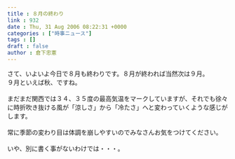 ```yaml
---
title : ８月の終わり
link : 932
date : Thu, 31 Aug 2006 08:22:31 +0000
categories : ["時事ニュース"]
tags : []
draft : false
author : 倉下忠憲
---
```


さて、いよいよ今日で８月も終わりです。８月が終われば当然次は９月。<BR>９月といえば秋、ですね。<BR><BR>まだまだ関西では３４、３５度の最高気温をマークしていますが、それでも徐々に時折吹き抜ける風が「涼しさ」から「冷たさ」へと変わっていくような感じがします。<BR><BR>常に季節の変わり目は体調を崩しやすいのでみなさんお気をつけてください。<BR><BR>いや、別に書く事がないわけでは・・・。<br><br>
